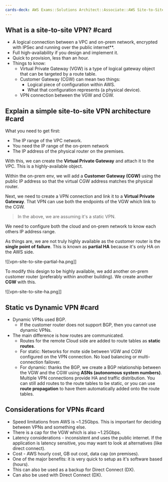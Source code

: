 ```yaml
---
cards-deck: AWS Exams::Solutions Architect::Associate::AWS Site-to-Site VPN
---
```

## What is a site-to-site VPN? #card

- A logical connection between a VPC and on-prem network, encrypted with IPSec and running over the public internet**.
- Full high-availability if you design and implement it.
- Quick to provision, less than an hour.
- Things to know:
	- Virtual Private Gateway (VGW) is a type of logical gateway object that can be targeted by a route table.
	- Customer Gateway (CGW) can mean two things:
		- Logical piece of configuration within AWS.
		- What that configuration represents (a physical device).
	- VPN connection between the VGW and CGW.

## Explain a simple site-to-site VPN architecture #card

What you need to get first: 

- The IP range of the VPC network.
- You need the IP range of the on-prem network
- The IP address of the physical router on the premises.

With this, we can create the **Virtual Private Gateway** and attach it to the VPC. This is a highly-available object.

Within the on-prem env, we will add a **Customer Gateway (CGW)** using the public IP address so that the virtual CGW address matches the physical router.

Next, we need to create a VPN connection and link it to a **Virtual Private Gateway**. That VPN can use both the endpoints of the VGW which link to the CGW.

> In the above, we are assuming it's a static VPN.

We need to configure both the cloud and on-prem network to know each others IP address range.

As things are, we are not truly highly available as the customer router is the **single point of failure**. This is known as **partial HA** because it's only HA on the AWS side.

![[vpn-site-to-site-partial-ha.png]]

To modify this design to be highly available, we add another on-prem customer router (preferably within another building). We create another **CGW** with this.

![[vpn-site-to-site-ha.png]]
## Static vs Dynamic VPN #card

- Dynamic VPNs used BGP.
	- If the customer router does not support BGP, then you cannot use dynamic VPNs.
- The main difference is how routes are communicated.
	- Routes for the remote Cloud side are added to route tables as **static routes**.
	- For static: Networks for mote side between VGW and CGW configured on the VPN connection. No load balancing or multi-connection failover.
	- For dynamic: thanks the BGP, we create a BGP relationship between the VGW and the CGW using **ASNs (autonomous system numbers)**. Multiple VPN connections provide HA and traffic distribution. You can still add routes to the route tables to be static, or you can use **route propagation** to have them automatically added onto the route tables.

## Considerations for VPNs #card 

- Speed limitations from AWS is ~1.25Gbps. This is important for deciding between VPNs and something else.
- There is a cap for the VGW which is also ~1.25Gbps.
- Latency considerations - inconsistent and uses the public internet. If the application is latency sensitive, you may want to look at alternatives (like direct connect).
- Cost - AWS hourly cost, GB out cost, data cap (on premises).
- One of the major benefits: it is very quick to setup as it's software based (hours).
- This can also be used as a backup for Direct Connect (DX).
- Can also be used with Direct Connect (DX).